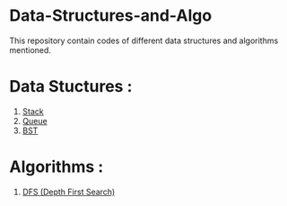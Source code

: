 # Data-Structures-and-Algo
This repository contain codes of different data structures and algorithms mentioned.

# Data Stuctures : 
1. [Stack](https://github.com/k3x9/Data-Structures-and-Algo/tree/main/Stack)
2. [Queue](https://github.com/k3x9/Data-Structures-and-Algo/tree/main/Queue)
3. [BST](https://github.com/k3x9/Data-Structures-and-Algo/tree/main/Binary%20Search%20Tree)

# Algorithms :
1. [DFS (Depth First Search)](https://github.com/k3x9/Data-Structures-and-Algo/tree/main/DFS)
